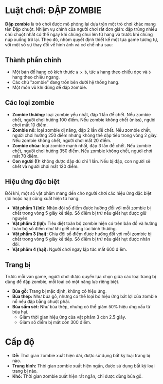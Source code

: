 # Luật chơi: ĐẬP ZOMBIE

**Đập zombie** là trò chơi được mô phỏng lại dựa trên một trò chơi khác mang tên Đập chuột. Nhiệm vụ chính của người chơi rất đơn giản: đập trúng nhiều chú chuột nhất có thể ngay khi chúng chui lên từ hang và trước khi chúng núp xuống trở lại. Theo đó, nhóm quyết định thiết kế một tựa game tương tự, với một số sự thay đổi về hình ảnh và cơ chế như sau:

## Thành phần chính

- Một bản đồ hang có kích thước `a x b`, tức `a` hang theo chiều dọc và `b` hang theo chiều ngang.
- Các chú "zombie" đang trốn bên dưới hệ thống hang.
- Một món vũ khí dùng để đập zombie.

## Các loại zombie

- **Zombie thường:** loại zombie yếu nhất, đập 1 lần để chết. Nếu zombie chết, người chơi hưởng 100 điểm. Nếu zombie không chết (miss), người chơi mất 10 điểm.
- **Zombie nổ:** loại zombie dị năng, đập 2 lần để chết. Nếu zombie chết, người chơi hưởng 250 điểm nhưng không thể đập tiếp trong vòng 2 giây. Nếu zombie không chết, người chơi mất 20 điểm.
- **Zombie chúa:** loại zombie mạnh nhất, đập 3 lần để chết. Nếu zombie chết, người chơi hưởng 350 điểm. Nếu zombie không chết, người chơi mất 70 điểm.
- **Con người (!):** không được đập dù chỉ 1 lần. Nếu bị đập, con người sẽ chết và người chơi mất 120 điểm.  

## Hiệu ứng đặc biệt

Đôi khi, một số vật phẩm mang đến cho người chơi các hiệu ứng đặc biệt (lợi hoặc hại) cũng xuất hiện từ hang.
- **Vật phẩm 1 (lợi):** Nhân đôi số điểm được hưởng đối với mỗi zombie bị chết trong vòng 5 giây kế tiếp. Số điểm bị trừ nếu giết hụt được giữ nguyên.
- **Vật phẩm 2 (lợi):** Tiêu diệt toàn bộ zombie hiện có trên bản đồ và hưởng toàn bộ số điểm như khi giết chúng lúc bình thường.
- **Vật phẩm 3 (hại):** Chia đôi số điểm được hưởng đối với mỗi zombie bị chết trong vòng 5 giây kế tiếp. Số điểm bị trừ nếu giết hụt được nhân đôi.
- **Vật phẩm 4 (hại):** Người chơi ngay lập tức mất 600 điểm.

## Trang bị

Trước mỗi ván game, người chơi được quyền lựa chọn giữa các loại trang bị dùng để đập zombie, mỗi loại có một năng lực riêng biệt.
- **Búa gỗ:** Trang bị mặc định, không có hiệu ứng.
- **Búa thép:** Như búa gỗ, nhưng có thể loại bỏ hiệu ứng bất lợi của zombie nổ nếu đập bằng chuột phải.
- **Búa sấm sét:** Như búa thép, nhưng có thể giảm 50% hiệu ứng xấu từ bùa hại.
    - Giảm thời gian hiệu ứng của vật phẩm 3 còn 2.5 giây.
    - Giảm số điểm bị mất còn 300 điểm.

# Cấp độ

- **Dễ:** Thời gian zombie xuất hiện dài, được sử dụng bất kỳ loại trang bị nào.
- **Trung bình:** Thời gian zombie xuất hiện ngắn, được sử dụng bất kỳ loại trang bị nào.
- **Khó:** Thời gian zombie xuất hiện rất ngắn, chỉ được dùng búa gỗ.